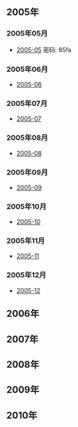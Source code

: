 ## 2005年
### 2005年05月
- [2005-05](https://pan.baidu.com/s/1bQpqYa) 密码: 85fa

### 2005年06月
- [2005-06]() 

### 2005年07月
- [2005-07]() 

### 2005年08月
- [2005-08]() 

### 2005年09月
- [2005-09]() 

### 2005年10月
- [2005-10]() 

### 2005年11月
- [2005-11]() 

### 2005年12月
- [2005-12]() 

## 2006年

## 2007年

## 2008年

## 2009年

## 2010年
